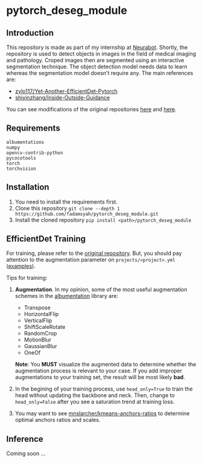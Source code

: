 # pytorch_deseg_module

## Introduction
This repository is made as part of my internship at [Neurabot](https://neurabot.io). Shortly, the repository is used to detect objects in images in the field of medical imaging and pathology. Croped images then are segmented using an interactive segmentation technique. The object detection model needs data to learn whereas the segmentation model doesn't require any. The main references are:
- [zylo117/Yet-Another-EfficientDet-Pytorch](https://github.com/zylo117/Yet-Another-EfficientDet-Pytorch)
- [shiyinzhang/Inside-Outside-Guidance](https://github.com/shiyinzhang/Inside-Outside-Guidance)

You can see modifications of the original repositories [here](zyolo_efficientdet/README.md) and [here](iog/README.md).

## Requirements
```
albumentations
numpy
opencv-contrib-python
pycocotools
torch
torchvision
```

## Installation
1. You need to install the requirements first.
2. Clone this repository `git clone --depth 1 https://github.com/fadamsyah/pytorch_deseg_module.git`
3. Install the cloned repository `pip install <path>/pytorch_deseg_module`

## EfficientDet Training
For training, please refer to the [original repository](https://github.com/zylo117/Yet-Another-EfficientDet-Pytorch). But, you should pay attention to the augmentation parameter on `projects/<project>.yml` ([examples](projects)).

Tips for training:
1. **Augmentation**. In my opinion, some of the most useful augmentation schemes in the [albumentation](https://github.com/albumentations-team/albumentations) library are:
   - Transpose
   - HorizontalFlip
   - VerticalFlip
   - ShiftScaleRotate
   - RandomCrop
   - MotionBlur
   - GaussianBlur
   - OneOf

    **Note**: You **MUST** visualize the augmented data to determine whether the augmentation process is relevant to your case. If you add improper augmentations to your training set, the result will be most likely **bad**.
2. In the begining of your training process, use `head_only=True` to train the head without updating the backbone and neck. Then, change to `head_only=False` after you see a saturation trend at training loss.
3. You may want to see [mnslarcher/kmeans-anchors-ratios](https://github.com/mnslarcher/kmeans-anchors-ratios) to determine optimal anchors ratios and scales.

## Inference
Coming soon ...